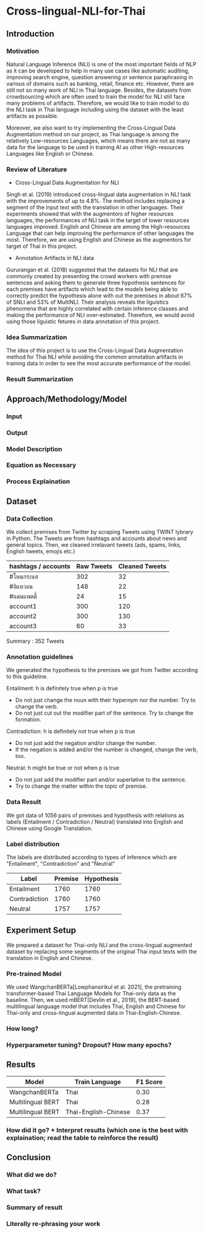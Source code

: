 # Cross-lingual-NLI-for-Thai

## Introduction
### Motivation
Natural Language Inference (NLI) is one of the most important fields of NLP as it can be developed to help in many use cases like automatic auditing, improving search engine, question answering or sentence paraphrasing in various of domains such as banking, retail, finance etc. However, there are still not so many work of NLI in Thai language. Besides, the datasets from crowdsourcing which are often used to train the model for NLI still face many problems of artifacts. Therefore, we would like to train model to do the NLI task in Thai language including using the dataset with the least artifacts as possible.

Moreover, we also want to try implementing the Cross-Lingual Data Augmentation method on our project, as Thai language is among the relatively Low-resources Languages, which means there are not as many data for the language to be used in training AI as other High-resources Languages like English or Chinese.

### Review of Literature
- Cross-Lingual Data Augmentation for NLI

Singh et al. (2019) introduced cross-lingual data augmentation in NLI task with the improvements of up to 4.8%. The method includes replacing a segment of the input text with the translation in other languages. Their experiments showed that with the augmentors of higher resources languages, the performances of NLI task in the target of lower resources languages improved. English and Chinese are among the High-resources Language that can help improving the performance of other languages the most. Therefore, we are using English and Chinese as the augmentors for target of Thai in this project.

- Annotation Artifacts in NLI data

Gururangan et al. (2018) suggested that the datasets for NLI that are commonly created by presenting the crowd workers with premise sentences and asking them to generate three hypothesis sentences for each premises have artifacts which lead to the models being able to correctly predict the hypothesis alone with out the premises in about 67% of SNLI and 53% of MultiNLI. Their analysis reveals the liguistics phenomena that are highly correlated with certain inference classes and making the performance of NLI over-estimated. Therefore, we would avoid using those liguistic fetures in data annotation of this project.

### Idea Summarization
The idea of this project is to use the Cross-Lingual Data Augmentation method for Thai NLI while avoiding the common annotation artifacts in training data in order to see the most accurate performance of the model.

### Result Summarization

## Approach/Methodology/Model
### Input
### Output
### Model Description
### Equation as Necessary
### Process Explaination

## Dataset
### Data Collection
We collect premises from Twitter by scraping Tweets using TWINT lybrary in Python. The Tweets are from hashtags and accounts about news and general topics. Then, we cleaned irrelavant tweets (ads, spams, links, English tweets, emojis etc.)

| hashtags / accounts | Raw Tweets | Cleaned Tweets|
|---------------------|------------|---------------|
| #โหนกระแส |  302 | 32 |
| #อิแทวอน | 148 | 22 |
| #แดนแพตตี้ | 24 | 15 |
| account1 | 300 | 120 |
| account2 | 300 | 130 |
| account3 | 60 | 33 |

Summary : 352 Tweets

### Annotation guidelines
We generated the hypothesis to the premises we got from Twitter according to this guideline.

Entailment: h is definitely true when p is true
- Do not just change the noun with their hypernym nor the number. Try to change the verb.
- Do not just cut out the modifier part of the sentence. Try to change the formation.

Contradiction: h is definitely not true when p is true
- Do not just add the negation and/or change the number.
- If the negation is added and/or the number is changed, change the verb, too.

Neutral: h might be true or not when p is true
- Do not just add the modifier part and/or superlative to the sentence.
- Try to change the matter within the topic of premise.

### Data Result
We got data of 1056 pairs of premises and hypothesis with relations as labels (Entailment / Contradiction / Neutral) translated into English and Chinese using Google Translation. 

### Label distribution
The labels are distributed according to types of inference which are "Entailment", "Contradiction" and "Neutral"

| Label | Premise | Hypothesis|
|-------|---------|-----------|
| Entailment | 1760 | 1760 |
| Contradiction | 1760 | 1760 |
| Neutral | 1757 | 1757 |

## Experiment Setup
We prepared a dataset for Thai-only NLI and the cross-lingual augmented dataset by replacing some segments of the original Thai input texts with the translation in English and Chinese.

### Pre-trained Model
We used WangchanBERTa[Lowphansirikul et al. 2021], the pretraining transformer-based Thai Language Models for Thai-only data as the baseline. Then, we used mBERT[Devlin et al., 2019], the BERT-based multilingual language model that includes Thai, English and Chinese for Thai-only and cross-lingual augmented data in Thai-English-Chinese.

### How long?
### Hyperparameter tuning? Dropout? How many epochs?


## Results
| Model | Train Language | F1 Score |
|-------|----------------|----------|
| WangchanBERTa| Thai | 0.30 |
| Multilingual BERT | Thai | 0.28 |
| Multilingual BERT | Thai-English-Chinese | 0.37 |

### How did it go? + Interpret results (which one is the best with explaination; read the table to reinforce the result)

## Conclusion
### What did we do?
### What task?
### Summary of result
### Literally re-phrasing your work